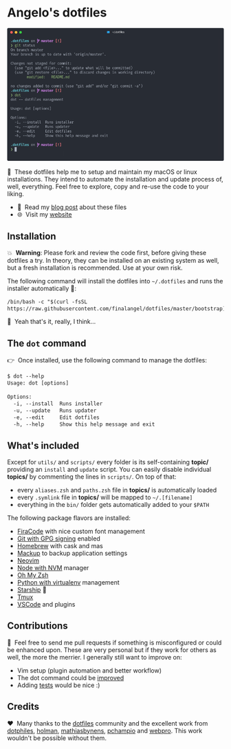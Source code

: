 # Angelo's dotfiles

![Dotfiles preview](https://raw.githubusercontent.com/finalangel/dotfiles/master/preview.png)

🤗 &nbsp;These dotfiles help me to setup and maintain my macOS or linux installations.
They intend to automate the installation and update process of, well,
everything. Feel free to explore, copy and re-use the code to your liking.

- 📖 &nbsp;Read my [blog post](https://angelo.dini.dev/blog) about these files
- 🌐 &nbsp;Visit my [website](https://angelo.dini.dev)

## Installation

💥 &nbsp;**Warning**: Please fork and review the code first, before giving these dotfiles
a try. In theory, they can be installed on an existing system as well, but a
fresh installation is recommended. Use at your own risk.

The following command will install the dotfiles into `~/.dotfiles` and runs the
installer automatically 🤖:

    /bin/bash -c "$(curl -fsSL https://raw.githubusercontent.com/finalangel/dotfiles/master/bootstrap)"

🤔 &nbsp;Yeah that's it, really, I think...

## The `dot` command

👉 &nbsp;Once installed, use the following command to manage the dotfiles:

    $ dot --help
    Usage: dot [options]

    Options:
      -i, --install  Runs installer
      -u, --update   Runs updater
      -e, --edit     Edit dotfiles
      -h, --help     Show this help message and exit

## What's included

Except for `utils/` and `scripts/` every folder is its self-containing
**topic/** providing an `install` and `update` script. You can easily disable
individual **topics/** by commenting the lines in `scripts/`. On top of that:

- every `aliases.zsh` and `paths.zsh` file in **topics/** is automatically loaded
- every `.symlink` file in **topics/** will be mapped to `~/.[filename]`
- everything in the `bin/` folder gets automatically added to your `$PATH`

The following package flavors are installed:

- [FiraCode](https://github.com/tonsky/FiraCode) with nice custom font management
- [Git with GPG signing](https://gnupg.org/) enabled
- [Homebrew](https://brew.sh/) with cask and mas
- [Mackup](https://github.com/lra/mackup) to backup application settings
- [Neovim](https://neovim.io/)
- [Node with NVM](https://github.com/nvm-sh/nvm) manager
- [Oh My Zsh](https://github.com/ohmyzsh/ohmyzsh)
- [Python with virtualenv](https://virtualenv.pypa.io/en/latest/) management
- [Starship](https://starship.rs/) 🚀
- [Tmux](https://github.com/tmux/tmux)
- [VSCode](https://code.visualstudio.com/) and plugins

## Contributions

🐛 &nbsp;Feel free to send me pull requests if something is misconfigured or could be
enhanced upon. These are very personal but if they work for others as well,
the more the merrier. I generally still want to improve on:

- Vim setup (plugin automation and better workflow)
- The dot command could be [improved](https://github.com/webpro/dotfiles/blob/master/bin/dotfiles)
- Adding [tests](https://github.com/webpro/dotfiles/tree/master/test) would be nice :)

## Credits

❤️ &nbsp;Many thanks to the [dotfiles](https://dotfiles.github.io/) community and
the excellent work from [dotphiles](https://github.com/dotphiles/dotphiles),
[holman](https://github.com/holman/dotfiles),
[mathiasbynens](https://github.com/mathiasbynens/dotfiles),
[pchampio](https://github.com/pchampio/dotfiles) and
[webpro](https://github.com/webpro/dotfiles). This work wouldn't be possible
without them.
